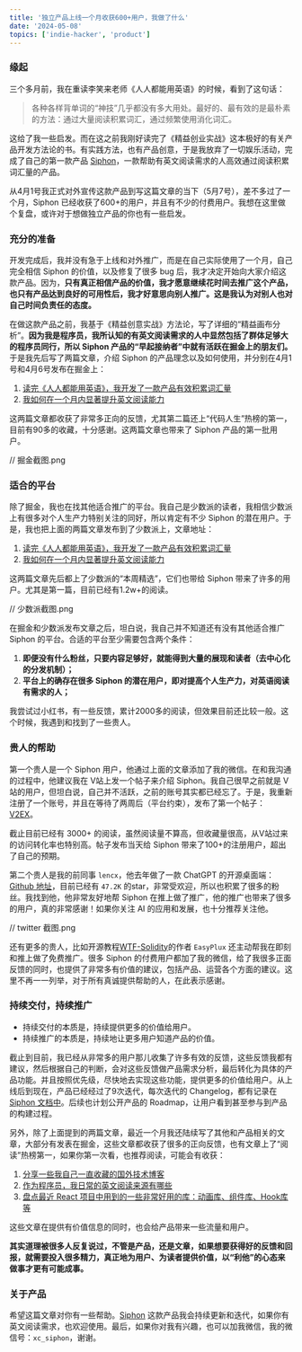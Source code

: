 ```yaml
---
title: '独立产品上线一个月收获600+用户，我做了什么'
date: '2024-05-08'
topics: ['indie-hacker', 'product']
---
```


### 缘起

三个多月前，我在重读李笑来老师《人人都能用英语》的时候，看到了这句话：

>  各种各样背单词的“神技”几乎都没有多大用处。最好的、最有效的是最朴素的方法：通过大量阅读积累词汇，通过频繁使用消化词汇。

这给了我一些启发。而在这之前我刚好读完了《精益创业实战》这本极好的有关产品开发方法论的书。有实践方法，也有产品创意，于是我放弃了一切娱乐活动，完成了自己的第一款产品 [Siphon](https://siphon.ink)，一款帮助有英文阅读需求的人高效通过阅读积累词汇量的产品。

从4月1号我正式对外宣传这款产品到写这篇文章的当下（5月7号），差不多过了一个月，Siphon 已经收获了600+的用户，并且有不少的付费用户。我想在这里做个复盘，或许对于想做独立产品的你也有一些启发。

### 充分的准备

开发完成后，我并没有急于上线和对外推广，而是在自己实际使用了一个月，自己完全相信 Siphon 的价值，以及修复了很多 bug 后，我才决定开始向大家介绍这款产品。因为，**只有真正相信产品的价值，我才愿意继续花时间去推广这个产品，也只有产品达到良好的可用性后，我才好意思向别人推广。这是我认为对别人也对自己时间负责任的态度。**

在做这款产品之前，我基于《精益创意实战》方法论，写了详细的“精益画布分析”。**因为我是程序员，我所认知的有英文阅读需求的人中显然包括了群体足够大的程序员同行，所以 Siphon 产品的“早起接纳者”中就有活跃在掘金上的朋友们。** 于是我先后写了两篇文章，介绍 Siphon 的产品理念以及如何使用，并分别在4月1号和4月6号发布在掘金上：

1. [读完《人人都能用英语》，我开发了一款产品有效积累词汇量](https://juejin.cn/post/7352751855333900322)
2. [我如何在一个月内显著提升英文阅读能力](https://juejin.cn/post/7354019135992938536)

这两篇文章都收获了非常多正向的反馈，尤其第二篇还上“代码人生”热榜的第一，目前有90多的收藏，十分感谢。这两篇文章也带来了 Siphon 产品的第一批用户。

// 掘金截图.png

### 适合的平台

除了掘金，我也在找其他适合推广的平台。我自己是少数派的读者，我相信少数派上有很多对个人生产力特别关注的同好，所以肯定有不少 Siphon 的潜在用户。于是，我也把上面的两篇文章发布到了少数派上，文章地址：

1. [读完《人人都能用英语》，我开发了一款产品有效积累词汇量](https://sspai.com/post/87847)
2. [我如何在一个月内显著提升英文阅读能力](https://sspai.com/post/87917)

这两篇文章先后都上了少数派的“本周精选”，它们也带给 Siphon 带来了许多的用户。尤其是第一篇，目前已经有1.2w+的阅读。

// 少数派截图.png

在掘金和少数派发布文章之后，坦白说，我自己并不知道还有没有其他适合推广 Siphon 的平台。合适的平台至少需要包含两个条件：

1. **即便没有什么粉丝，只要内容足够好，就能得到大量的展现和读者（去中心化的分发机制）；**
2. **平台上的确存在很多 Siphon 的潜在用户，即对提高个人生产力，对英语阅读有需求的人；**

我尝试过小红书，有一些反馈，累计2000多的阅读，但效果目前还比较一般。这个时候，我遇到和找到了一些贵人。

### 贵人的帮助

第一个贵人是一个 Siphon 用户，他通过上面的文章添加了我的微信。在和我沟通的过程中，他建议我在 V站上发一个帖子来介绍 Siphon。我自己很早之前就是 V站的用户，但坦白说，自己并不活跃，之前的账号其实都已经忘了。于是，我重新注册了一个账号，并且在等待了两周后（平台约束），发布了第一个帖子：[V2EX](https://www.v2ex.com/t/1037949)。

截止目前已经有 3000+ 的阅读，虽然阅读量不算高，但收藏量很高，从V站过来的访问转化率也特别高。帖子发布当天给 Siphon 带来了100+的注册用户，超出了自己的预期。

第二个贵人是我的前同事 `lencx`，他去年做了一款 ChatGPT 的开源桌面端：[Github 地址](https://github.com/lencx/ChatGPT)，目前已经有 `47.2K` 的star，非常受欢迎，所以也积累了很多的粉丝。我找到他，他非常友好地帮 Siphon 在推上做了推广，他的推广也带来了很多的用户，真的非常感谢！如果你关注 AI 的应用和发展，也十分推荐关注他。

// twitter 截图.png

还有更多的贵人，比如开源教程[WTF-Solidity](https://github.com/AmazingAng/WTF-Solidity)的作者 `EasyPlux` 还主动帮我在即刻和推上做了免费推广。很多 Siphon 的付费用户都加了我的微信，给了我很多正面反馈的同时，也提供了非常多有价值的建议，包括产品、运营各个方面的建议。这里不再一一列举，对于所有真诚提供帮助的人，在此表示感谢。

### 持续交付，持续推广

- 持续交付的本质是，持续提供更多的价值给用户。
- 持续推广的本质是，持续地让更多用户知道产品的价值。

截止到目前，我已经从非常多的用户那儿收集了许多有效的反馈，这些反馈我都有建议，然后根据自己的判断，会对这些反馈做产品需求分析，最后转化为具体的产品功能。并且按照优先级，尽快地去实现这些功能，提供更多的价值给用户。从上线后到现在，产品已经经过了9次迭代，每次迭代的 Changelog，都有记录在 [Siphon 文档中](https://siphon.ink/docs/changelog.html)。后续也计划公开产品的 Roadmap，让用户看到甚至参与到产品的构建过程。

另外，除了上面提到的两篇文章，最近一个月我还陆续写了其他和产品相关的文章，大部分有发表在掘金，这些文章都收获了很多的正向反馈，也有文章上了“阅读”热榜第一，如果你第一次看，也推荐阅读，可能会有收获：

1. [分享一些我自己一直收藏的国外技术博客](https://juejin.cn/post/7361023886853931062)
2. [作为程序员，我日常的英文阅读来源有哪些](https://juejin.cn/post/7357172505961480207)
3. [盘点最近 React 项目中用到的一些非常好用的库：动画库、组件库、Hook库等](https://juejin.cn/post/7353138889458810932)

这些文章在提供有价值信息的同时，也会给产品带来一些流量和用户。

**其实道理被很多人反复说过，不管是产品，还是文章，如果想要获得好的反馈和回报，就需要投入很多精力，真正地为用户、为读者提供价值，以“利他”的心态来做事才更有可能成事。**

### 关于产品

希望这篇文章对你有一些帮助。[Siphon](https://siphon.ink) 这款产品我会持续更新和迭代，如果你有英文阅读需求，也欢迎使用。最后，如果你对我有兴趣，也可以加我微信，我的微信号：`xc_siphon`，谢谢。